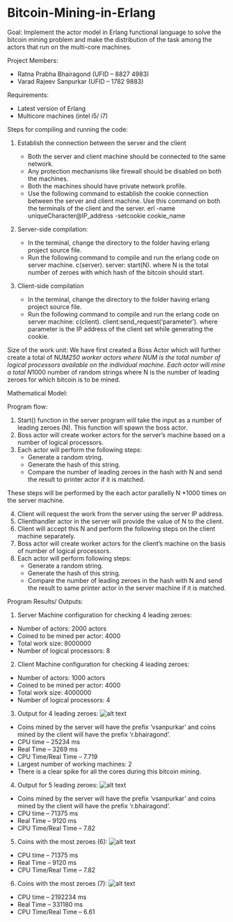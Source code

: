 # Bitcoin-Mining-in-Erlang

Goal:
Implement the actor model in Erlang functional language to solve the bitcoin mining problem and make the
distribution of the task among the actors that run on the multi-core machines.


Project Members:
- Ratna Prabha Bhairagond (UFID – 8827 4983)
- Varad Rajeev Sanpurkar (UFID – 1782 9883)


Requirements:
- Latest version of Erlang
- Multicore machines (intel i5/ i7)


Steps for compiling and running the code:

1. Establish the connection between the server and the client
    - Both the server and client machine should be connected to the same network.
    - Any protection mechanisms like firewall should be disabled on both the machines.
    - Both the machines should have private network profile.
    - Use the following command to establish the cookie connection between the server and client
machine. Use this command on both the terminals of the client and the server.
erl -name uniqueCharacter@IP_address -setcookie cookie_name

2. Server-side compilation:
    - In the terminal, change the directory to the folder having erlang project source file.
    - Run the following command to compile and run the erlang code on server machine.
c(server).
server: start(N). where N is the total number of zeroes with which hash of the bitcoin should start.

3. Client-side compilation
    - In the terminal, change the directory to the folder having erlang project source file.
    - Run the following command to compile and run the erlang code on server machine:
c(client).
client:send_request(‘parameter’). where parameter is the IP address of the client set while
generating the cookie.


Size of the work unit:
We have first created a Boss Actor which will further create a total of NUM*250 worker actors where NUM is the
total number of logical processors available on the individual machine. Each actor will mine a total N*1000 number
of random strings where N is the number of leading zeroes for which bitcoin is to be mined.


Mathematical Model:


Program flow:
1. Start() function in the server program will take the input as a number of leading zeroes (N). This function will
spawn the boss actor.
2. Boss actor will create worker actors for the server’s machine based on a number of logical processors.
3. Each actor will perform the following steps:
    - Generate a random string.
    - Generate the hash of this string.
    - Compare the number of leading zeroes in the hash with N and send the result to printer actor if it is
matched.

These steps will be performed by the each actor parallelly N *1000 times on the server machine.

4. Client will request the work from the server using the server IP address.
5. Clienthandler actor in the server will provide the value of N to the client.
6. Client will accept this N and perform the following steps on the client machine separately.
7. Boss actor will create worker actors for the client’s machine on the basis of number of logical processors.
8. Each actor will perform following steps:
    - Generate a random string.
    - Generate the hash of this string.
    - Compare the number of leading zeroes in the hash with N and send the result to same printer actor in the
server machine if it is matched.


Program Results/ Outputs:

1. Server Machine configuration for checking 4 leading zeroes:
- Number of actors: 2000 actors
- Coined to be mined per actor: 4000
- Total work size: 8000000
- Number of logical processors: 8

2. Client Machine configuration for checking 4 leading zeroes:
- Number of actors: 1000 actors
- Coined to be mined per actor: 4000
- Total work size: 4000000
- Number of logical processors: 4

3. Output for 4 leading zeroes:
![alt text](https://github.com/RatnaPB/Bitcoin-Mining-in-Erlang/blob/main/images/DOSP_4Zeroes.png?raw=true)
- Coins mined by the server will have the prefix ‘vsanpurkar’ and coins mined by the client will have the prefix
‘r.bhairagond’.
- CPU time – 25234 ms
- Real Time – 3269 ms
- CPU Time/Real Time – 7.719
- Largest number of working machines: 2
- There is a clear spike for all the cores during this bitcoin mining.

4. Output for 5 leading zeroes:
![alt text](https://github.com/RatnaPB/Bitcoin-Mining-in-Erlang/blob/main/images/DOSP_5Zeroes.png?raw=true)
- Coins mined by the server will have the prefix ‘vsanpurkar’ and coins mined by the client will have the prefix
‘r.bhairagond’.
- CPU time – 71375 ms
- Real Time – 9120 ms
- CPU Time/Real Time – 7.82

5. Coins with the most zeroes (6):
![alt text](https://github.com/RatnaPB/Bitcoin-Mining-in-Erlang/blob/main/images/DOSP_6Zeroes.png?raw=true)
- CPU time – 71375 ms
- Real Time – 9120 ms
- CPU Time/Real Time – 7.82

6. Coins with the most zeroes (7):
![alt text](https://github.com/RatnaPB/Bitcoin-Mining-in-Erlang/blob/main/images/DOSP_7_Zeroes.png?raw=true)
- CPU time – 2192234 ms
- Real Time – 331180 ms
- CPU Time/Real Time – 6.61
